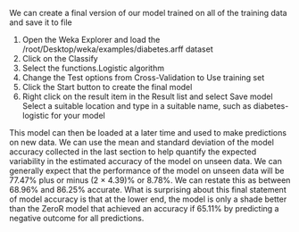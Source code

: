 We can create a final version of our model trained on all of the training data and save it to file
1. Open the Weka Explorer and load the /root/Desktop/weka/examples/diabetes.arff dataset
2. Click on the Classify
3. Select the functions.Logistic algorithm
4. Change the Test options from Cross-Validation to Use training set
5. Click the Start button to create the final model
6. Right click on the result item in the Result list and select Save model Select a suitable
location and type in a suitable name, such as diabetes-logistic for your model

This model can then be loaded at a later time and used to make predictions on new data.
We can use the mean and standard deviation of the model accuracy collected in the last section
to help quantify the expected variability in the estimated accuracy of the model on unseen data.
We can generally expect that the performance of the model on unseen data will be 77.47% plus
or minus (2 × 4.39)% or 8.78%. We can restate this as between 68.96% and 86.25% accurate.
What is surprising about this final statement of model accuracy is that at the lower end, the
model is only a shade better than the ZeroR model that achieved an accuracy if 65.11% by
predicting a negative outcome for all predictions.